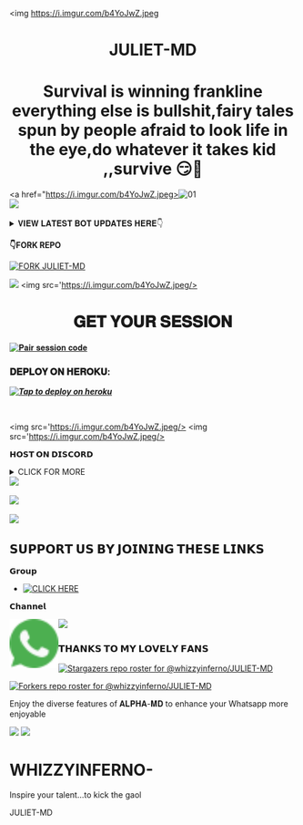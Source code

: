<a><img https://i.imgur.com/b4YoJwZ.jpeg
<h1 align="center"> JULIET-MD </h1>

 
<h1 align="center"> Survival is winning frankline everything else is bullshit,fairy tales spun by people afraid to look life in the eye,do whatever it takes kid ,,survive 😏🙏
</h1>



  <a href="https://i.imgur.com/b4YoJwZ.jpeg><img src="https://telegra.ph/file/967c663a5978c545f78d6.jpg" alt="01" border="0" /></a>                     
<a><img src='https://i.imgur.com/b4YoJwZ.jpeg '/></a>
 

<details>
<summary>𝐕𝐈𝐄𝐖 𝐋𝐀𝐓𝐄𝐒𝐓 𝐁𝐎𝐓 𝐔𝐏𝐃𝐀𝐓𝐄𝐒 𝐇𝐄𝐑𝐄👇</summary>
  
- 𝐀𝐥𝐥 𝐝𝐨𝐰𝐧𝐥𝐨𝐚𝐝 𝐞𝐫𝐫𝐨𝐫𝐬 𝐟𝐢𝐱𝐞𝐝
- 𝐀𝐧𝐭𝐢𝐜𝐚𝐥𝐥 𝐚𝐝𝐝𝐞𝐝
-𝐀𝐧𝐭𝐢𝐝𝐞𝐥𝐞𝐭𝐞 𝐚𝐝𝐝𝐞𝐝
-𝐀𝐧𝐝 𝐦𝐚𝐧𝐲 𝐦𝐨𝐫𝐞 𝐣𝐮𝐬𝐭 𝐝𝐞𝐩𝐥𝐨𝐲 𝐭𝐡𝐞 𝐛𝐨𝐭 𝐧𝐨𝐰

</details>


**👇FORK REPO**

  

<a href="https://github.com/Whizzyinferno/Aheroku/JULIET-MD/fork"><img src="https://mhttps://i.imgur.com/b4YoJwZ.jpeg/CLICK%20HERE-black" alt="FORK JULIET-MD" width="120"></a>


<a><img src='https://i.imgur.com/b4YoJwZ.jpeg'/></a>
<a><img src='https://i.imgur.com/b4YoJwZ.jpeg/></a>
 <h1 align="center">  𝐆𝐄𝐓 𝐘𝐎𝐔𝐑 𝐒𝐄𝐒𝐒𝐈𝐎𝐍 </h1>
  <a href="https://https://whizzy-sessions-pi5z.horeku.com"><img src="https://https://i.imgur.com/b4YoJwZ.jpeg/badge/Pair%20session%20code-green" alt="𝐏𝐚𝐢𝐫 𝐬𝐞𝐬𝐬𝐢𝐨𝐧 𝐜𝐨𝐝𝐞" width="390"></a>



###  𝐃𝐄𝐏𝐋𝐎𝐘 𝐎𝐍 𝐇𝐄𝐑𝐎𝐊𝐔:


 ***[![Tap to deploy on heroku](https://www.herokucdn.com/deploy/button.svg)](https://dashboard.heroku.com/new?button-url=https://github.com/Whizzyinferno/JULIET-MD&template=https://github.com/Whizzyinferno/JULIET-MD.git)***

<br>

<a><img src='https://i.imgur.com/b4YoJwZ.jpeg/></a>
<a><img src='https://i.imgur.com/b4YoJwZ.jpeg/></a>
 

**𝗛𝗢𝗦𝗧 𝗢𝗡 𝗗𝗜𝗦𝗖𝗢𝗥𝗗**
<details>
<summary>CLICK FOR MORE</summary>
<a href="https://github.com/Whizzyinferno/JULIET-MD1 /archive/refs/heads/main.zip"><img src="https://img.shields.io/badge/DOWNLOAD%20FILES-blue" alt="Rainhost Files" width="120"></a>
  
<a href="https://bot-hosting.net/?aff=1259151615210819614"><img src="https://i.imgur.com/b4YoJwZ.jpeg/badge/SIGNUP%20&%20DEPLOY-gold" alt="Scalingo Deploy" width ="120"></a>
</details

<a><img src= https://i.imgur.com/b4YoJwZ.jpeg/></a>


<a><img src=https://i.imgur.com/b4YoJwZ.jpeg/></a>



<a><img src= https://i.imgur.com/b4YoJwZ.jpeg/></a>

## 𝗦𝗨𝗣𝗣𝗢𝗥𝗧 𝗨𝗦 𝗕𝗬 𝗝𝗢𝗜𝗡𝗜𝗡𝗚 𝗧𝗛𝗘𝗦𝗘 𝗟𝗜𝗡𝗞𝗦

**𝗚𝗿𝗼𝘂𝗽**
- <a href="https://https://chat.whatsapp.com/D9TwduUQNfX4QKnJFRUmLJ" target="_blank">
    <img alt="CLICK HERE" src="https://https://i.imgur.com/b4YoJwZ.jpeg/ JOIN OUR WHATSAPP GROUP  -25D366?style=for-the-badge&logo=whatsapp&logoColor=pink" />
  </a>


**𝗖𝗵𝗮𝗻𝗻𝗲𝗹**
<p align="centre">
  <a href="https://https://whatsapp.com/channel/0029Vb0BP2x6hENtuS2nsv32">
    <img align="left" alt="SIEGRIN | Whastapp" width="86px" src="https://raw.githubusercontent.com/PikaBotz/My_Personal_Space/main/Images/AnyaBot_pics/Anya_v2/Whatsapp.svg" />
  

   
   <a><img src='https://i.imgur.com/b4YoJwZ.jpeg'/></a>

### 𝗧𝗛𝗔𝗡𝗞𝗦 𝗧𝗢 𝗠𝗬 𝗟𝗢𝗩𝗘𝗟𝗬 𝗙𝗔𝗡𝗦
[![Stargazers repo roster for @whizzyinferno/JULIET-MD](http://reporoster.com/stars/dark/Whizzyinferno/JULIET-MD)](https://github.com/whizzyinferno/JULIET-MD/stargazers)
     
[![Forkers repo roster for @whizzyinferno/JULIET-MD](http://reporoster.com/forks/dark/Whizzyinferno/JULIET-MD)](https://github.com/Whizzyinferno/JULIET-MD/network/members)

Enjoy the diverse features of 𝐀𝐋𝐏𝐇𝐀-𝐌𝐃  to enhance your Whatsapp more enjoyable

<a><img src='https://i.imgur.com/b4YoJwZ.jpeg'/></a>
<a><img src='https://i.imgur.com/b4YoJwZ.jpeg'/></a>
# WHIZZYINFERNO-
Inspire your talent...to kick the gaol


JULIET-MD 
